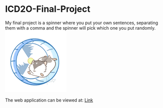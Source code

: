 # ICD2O-Final-Project

My final project is a spinner where you put your own sentences, separating them with a comma and the spinner will pick which one you put randomly.
<img id="hamster-gif" src="./Image/hamster.gif" alt="hamster wheel" width="200px"/><br/>

The web application can be viewed at: [Link](https://mths-icd2o-1-2024.github.io/ICD2O-Final-Project-shanea.jaromay/) 
